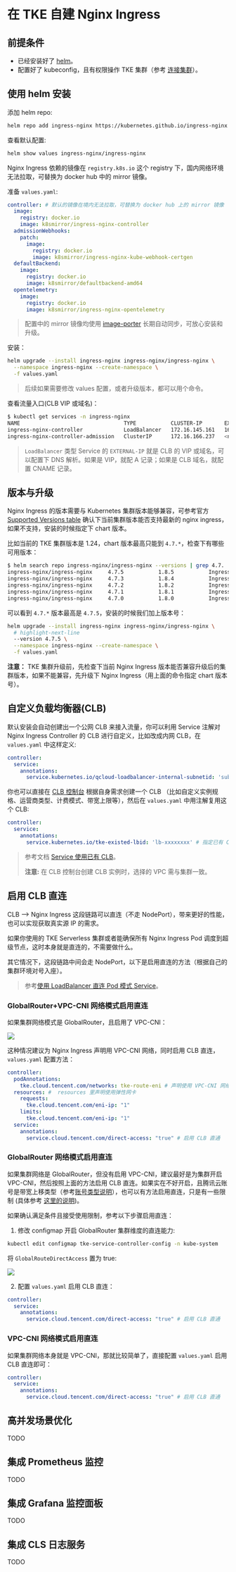# 在 TKE 自建 Nginx Ingress

## 前提条件

* 已经安装好了 [helm](https://helm.sh/)。
* 配置好了 kubeconfig，且有权限操作 TKE 集群（参考 [连接集群](https://cloud.tencent.com/document/product/457/32191#a334f679-7491-4e40-9981-00ae111a9094)）。

## 使用 helm 安装

添加 helm repo:

```bash
helm repo add ingress-nginx https://kubernetes.github.io/ingress-nginx
```

查看默认配置:

```bash
helm show values ingress-nginx/ingress-nginx
```

Nginx Ingress 依赖的镜像在 `registry.k8s.io` 这个 registry 下，国内网络环境无法拉取，可替换为 docker hub 中的 mirror 镜像。

准备 `values.yaml`:

```yaml
controller: # 默认的镜像在境内无法拉取，可替换为 docker hub 上的 mirror 镜像
  image:
    registry: docker.io
    image: k8smirror/ingress-nginx-controller
  admissionWebhooks:
    patch:
      image:
        registry: docker.io
        image: k8smirror/ingress-nginx-kube-webhook-certgen
  defaultBackend:
    image:
      registry: docker.io
      image: k8smirror/defaultbackend-amd64
  opentelemetry:
    image:
      registry: docker.io
      image: k8smirror/ingress-nginx-opentelemetry
```

> 配置中的 mirror 镜像均使用 [image-porter](https://github.com/imroc/image-porter) 长期自动同步，可放心安装和升级。

安装：

```bash
helm upgrade --install ingress-nginx ingress-nginx/ingress-nginx \
  --namespace ingress-nginx --create-namespace \
  -f values.yaml
```

> 后续如果需要修改 values 配置，或者升级版本，都可以用个命令。

查看流量入口(CLB VIP 或域名)：

```bash
$ kubectl get services -n ingress-nginx
NAME                                 TYPE           CLUSTER-IP       EXTERNAL-IP     PORT(S)                      AGE
ingress-nginx-controller             LoadBalancer   172.16.145.161   162.14.91.101   80:30683/TCP,443:32111/TCP   53s
ingress-nginx-controller-admission   ClusterIP      172.16.166.237   <none>          443/TCP                      53s
```

> `LoadBalancer` 类型 Service 的 `EXTERNAL-IP` 就是 CLB 的 VIP 或域名，可以配置下 DNS 解析。如果是 VIP，就配 A 记录；如果是 CLB 域名，就配置 CNAME 记录。

## 版本与升级

Nginx Ingress 的版本需要与 Kubernetes 集群版本能够兼容，可参考官方 [Supported Versions table](https://github.com/kubernetes/ingress-nginx?tab=readme-ov-file#supported-versions-table) 确认下当前集群版本能否支持最新的 nginx ingress，如果不支持，安装的时候指定下 chart 版本。

比如当前的 TKE 集群版本是 1.24，chart 版本最高只能到 `4.7.*`，检查下有哪些可用版本：

```bash
$ helm search repo ingress-nginx/ingress-nginx --versions | grep 4.7.
ingress-nginx/ingress-nginx     4.7.5           1.8.5           Ingress controller for Kubernetes using NGINX a...
ingress-nginx/ingress-nginx     4.7.3           1.8.4           Ingress controller for Kubernetes using NGINX a...
ingress-nginx/ingress-nginx     4.7.2           1.8.2           Ingress controller for Kubernetes using NGINX a...
ingress-nginx/ingress-nginx     4.7.1           1.8.1           Ingress controller for Kubernetes using NGINX a...
ingress-nginx/ingress-nginx     4.7.0           1.8.0           Ingress controller for Kubernetes using NGINX a...
```

可以看到 `4.7.*` 版本最高是 `4.7.5`，安装的时候我们加上版本号：

```bash
helm upgrade --install ingress-nginx ingress-nginx/ingress-nginx \
  # highlight-next-line
  --version 4.7.5 \
  --namespace ingress-nginx --create-namespace \
  -f values.yaml
```

**注意：** TKE 集群升级前，先检查下当前 Nginx Ingress 版本能否兼容升级后的集群版本，如果不能兼容，先升级下 Nginx Ingress（用上面的命令指定 chart 版本号）。

## 自定义负载均衡器(CLB)

默认安装会自动创建出一个公网 CLB 来接入流量，你可以利用 Service 注解对 Nginx Ingress Controller 的 CLB 进行自定义，比如改成内网 CLB，在 `values.yaml` 中这样定义:

```yaml
controller:
  service:
    annotations:
      service.kubernetes.io/qcloud-loadbalancer-internal-subnetid: 'subnet-xxxxxx' # 内网 CLB 需指定 CLB 实例所在的子网 ID
```

你也可以直接在 [CLB 控制台](https://console.cloud.tencent.com/clb/instance) 根据自身需求创建一个 CLB （比如自定义实例规格、运营商类型、计费模式、带宽上限等），然后在 `values.yaml` 中用注解复用这个 CLB:

```yaml
controller:
  service:
    annotations:
      service.kubernetes.io/tke-existed-lbid: 'lb-xxxxxxxx' # 指定已有 CLB 的实例 ID
```

> 参考文档 [Service 使用已有 CLB](https://cloud.tencent.com/document/product/457/45491)。
>
> **注意:** 在 CLB 控制台创建 CLB 实例时，选择的 VPC 需与集群一致。

## 启用 CLB 直连

CLB --> Nginx Ingress 这段链路可以直连（不走 NodePort），带来更好的性能，也可以实现获取真实源 IP 的需求。

如果你使用的 TKE Serverless 集群或者能确保所有 Nginx Ingress Pod 调度到超级节点，这时本身就是直连的，不需要做什么。

其它情况下，这段链路中间会走 NodePort，以下是启用直连的方法（根据自己的集群环境对号入座）。

> 参考[使用 LoadBalancer 直连 Pod 模式 Service](https://cloud.tencent.com/document/product/457/41897)。

### GlobalRouter+VPC-CNI 网络模式启用直连

如果集群网络模式是 GlobalRouter，且启用了 VPC-CNI：

![](https://image-host-1251893006.cos.ap-chengdu.myqcloud.com/2024%2F03%2F21%2F20240321194833.png)

这种情况建议为 Nginx Ingress 声明用 VPC-CNI 网络，同时启用 CLB 直连，`values.yaml` 配置方法：

```yaml
controller:
  podAnnotations:
    tke.cloud.tencent.com/networks: tke-route-eni # 声明使用 VPC-CNI 网络
  resources: #  resources 里声明使用弹性网卡
    requests:
      tke.cloud.tencent.com/eni-ip: "1"
    limits:
      tke.cloud.tencent.com/eni-ip: "1"
  service:
    annotations:
      service.cloud.tencent.com/direct-access: "true" # 启用 CLB 直通
```

### GlobalRouter 网络模式启用直连

如果集群网络是 GlobalRouter，但没有启用 VPC-CNI，建议最好是为集群开启 VPC-CNI，然后按照上面的方法启用 CLB 直连。如果实在不好开启，且腾讯云账号是带宽上移类型（参考[账号类型说明](https://cloud.tencent.com/document/product/1199/49090)），也可以有方法启用直连，只是有一些限制 (具体参考 [这里的说明](https://cloud.tencent.com/document/product/457/41897#.E4.BD.BF.E7.94.A8.E9.99.90.E5.88.B62))。

如果确认满足条件且接受使用限制，参考以下步骤启用直连：

1. 修改 configmap 开启 GlobalRouter 集群维度的直连能力:

```bash
kubectl edit configmap tke-service-controller-config -n kube-system
```

将 `GlobalRouteDirectAccess` 置为 true:

![](https://image-host-1251893006.cos.ap-chengdu.myqcloud.com/2024%2F03%2F21%2F20240321200716.png)

2. 配置 `values.yaml` 启用 CLB 直连：

```yaml
controller:
  service:
    annotations:
      service.cloud.tencent.com/direct-access: "true" # 启用 CLB 直通
```

### VPC-CNI 网络模式启用直连

如果集群网络本身就是 VPC-CNI，那就比较简单了，直接配置 `values.yaml` 启用 CLB 直连即可：

```yaml
controller:
  service:
    annotations:
      service.cloud.tencent.com/direct-access: "true" # 启用 CLB 直通
```

## 高并发场景优化

TODO

## 集成 Prometheus 监控

TODO

## 集成 Grafana 监控面板

TODO

## 集成 CLS 日志服务

TODO
